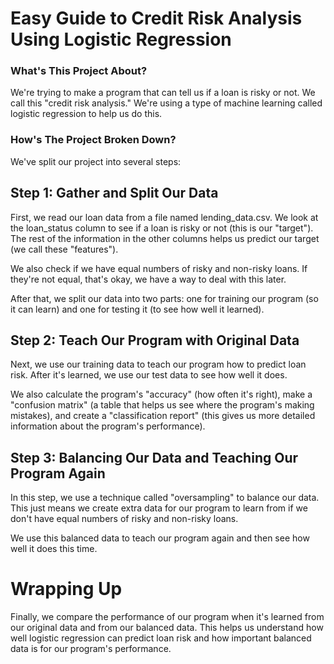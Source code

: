 # Easy Guide to Credit Risk Analysis Using Logistic Regression
### What's This Project About?
We're trying to make a program that can tell us if a loan is risky or not. We call this "credit risk analysis." We're using a type of machine learning called logistic regression to help us do this.

### How's The Project Broken Down?
We've split our project into several steps:

## Step 1: Gather and Split Our Data
First, we read our loan data from a file named lending_data.csv. We look at the loan_status column to see if a loan is risky or not (this is our "target"). The rest of the information in the other columns helps us predict our target (we call these "features").

We also check if we have equal numbers of risky and non-risky loans. If they're not equal, that's okay, we have a way to deal with this later.

After that, we split our data into two parts: one for training our program (so it can learn) and one for testing it (to see how well it learned).

## Step 2: Teach Our Program with Original Data
Next, we use our training data to teach our program how to predict loan risk. After it's learned, we use our test data to see how well it does.

We also calculate the program's "accuracy" (how often it's right), make a "confusion matrix" (a table that helps us see where the program's making mistakes), and create a "classification report" (this gives us more detailed information about the program's performance).

## Step 3: Balancing Our Data and Teaching Our Program Again
In this step, we use a technique called "oversampling" to balance our data. This just means we create extra data for our program to learn from if we don't have equal numbers of risky and non-risky loans.

We use this balanced data to teach our program again and then see how well it does this time.

# Wrapping Up
Finally, we compare the performance of our program when it's learned from our original data and from our balanced data. This helps us understand how well logistic regression can predict loan risk and how important balanced data is for our program's performance.




